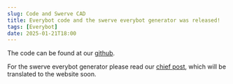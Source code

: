 ```yaml
---
slug: Code and Swerve CAD
title: Everybot code and the swerve everybot generator was released!
tags: [Everybot]
date: 2025-01-21T18:00
---
```


The code can be found at our [github](https://github.com/Robonauts-Everybot/Everybot-2025-Code).

For the swerve everybot generator please read our [chief post](https://www.chiefdelphi.com/t/the-2025-robonauts-frc-everybot-low-resource-build/478987/63), which will be translated to the website soon.